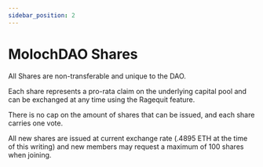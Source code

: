 ```yaml
---
sidebar_position: 2
---
```


# MolochDAO Shares

All Shares are non-transferable and unique to the DAO.

Each share represents a pro-rata claim on the underlying capital pool and can be exchanged at any time using the Ragequit feature.

There is no cap on the amount of shares that can be issued, and each share carries one vote.

All new shares are issued at current exchange rate (.4895 ETH at the time of this writing) and new members may request a maximum of 100 shares when joining.
